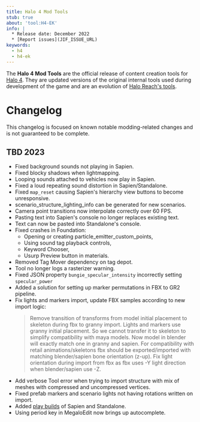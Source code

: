 ```yaml
---
title: Halo 4 Mod Tools
stub: true
about: 'tool:H4-EK'
info: |
  * Release date: December 2022
  * [Report issues](JIF_ISSUE_URL)
keywords:
  - h4
  - h4-ek
---
```

The **Halo 4 Mod Tools** are the official release of content creation tools for [Halo 4](~h4). They are updated versions of the original internal tools used during development of the game and are an evolution of [Halo Reach's tools](~hr-ek).

# Changelog
This changelog is focused on known notable modding-related changes and is not guaranteed to be complete.

## TBD 2023
* Fixed background sounds not playing in Sapien.
* Fixed blocky shadows when lightmapping.
* Looping sounds attached to vehicles now play in Sapien.
* Fixed a loud repeating sound distortion in Sapien/Standalone.
* Fixed `map_reset` causing Sapien's hierarchy view buttons to become unresponsive.
* scenario_structure_lighting_info can be generated for new scenarios.
* Camera point transitions now interpolate correctly over 60 FPS.
* Pasting text into Sapien's console no longer replaces existing text.
* Text can now be pasted into Standalone's console.
* Fixed crashes in Foundation:
  * Opening or creating particle_emitter_custom_points,
  * Using sound tag playback controls,
  * Keyword Chooser,
  * Usurp Preview button in materials.
* Removed Tag Mover dependency on tag depot.
* Tool no longer logs a rasterizer warning.
* Fixed JSON property `bungie_specular_intensity` incorrectly setting `specular_power`
* Added a solution for setting up marker permutations in FBX to GR2 pipeline.
* Fix lights and markers import, update FBX samples according to new import logic:
  > Remove transition of transforms from model initial placement to skeleton during fbx to granny import. Lights and markers use granny initial placement. So we cannot transfer it to skeleton to simplify compatibility with maya models. Now model in blender will exactly match one in granny and sapien. For compatibility with retail animations/skeletons fbx should be exported/imported with matching blender/sapien bone orientation (z-up). Fix light orientation during import from fbx as fbx uses -Y light direction when blender/sapien use -Z.
* Add verbose Tool error when trying to import structure with mix of meshes with compressed and uncompressed vertices.
* Fixed prefab markers and scenario lights not having rotations written on import.
* Added [play builds](~build-types#optimization-options) of Sapien and Standalone.
* Using period key in MegaloEdit now brings up autocomplete.